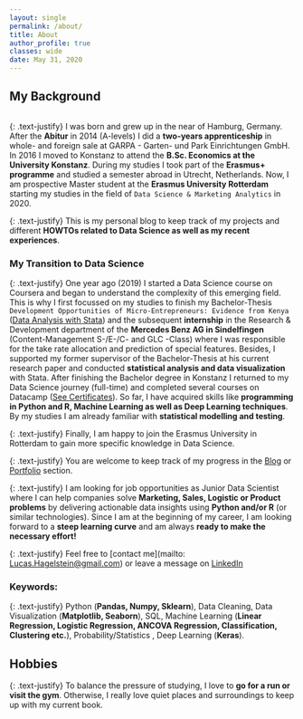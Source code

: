 ```yaml
---
layout: single
permalink: /about/
title: About
author_profile: true
classes: wide
date: May 31, 2020
---
```


## My Background
<figure style="width: 40%" class="align-right">
  <img src="{{ site.url }}{{ site.baseurl }}/assets/images/about_1.png" alt="">
</figure>

{: .text-justify}
I was born and grew up in the near of Hamburg, Germany. After the **Abitur** in 2014 (A-levels) I did a **two-years apprenticeship** in whole- and foreign sale at GARPA - Garten- und Park Einrichtungen GmbH. In 2016 I moved to Konstanz to attend the **B.Sc. Economics at the University Konstanz**. During my studies I took part of the **Erasmus+ programme** and studied a semester abroad in Utrecht, Netherlands. Now, I am prospective Master student at the **Erasmus University Rotterdam** starting my studies in the field of `Data Science & Marketing Analytics` in 2020.  

{: .text-justify}
This is my personal blog to keep track of my projects and different **HOWTOs related to Data Science as well as my recent experiences**.

### My Transition to Data Science
{: .text-justify}
One year ago (2019) I started a Data Science course on Coursera and began to understand the complexity of this emerging field. This is why I first focussed on my studies to finish my Bachelor-Thesis `Development Opportunities of Micro-Entrepreneurs: Evidence from Kenya` ([Data Analysis with Stata](/portfolio/)) and the subsequent **internship** in the Research & Development department of the **Mercedes Benz AG in Sindelfingen** (Content-Management S-/E-/C- and GLC -Class) where I was responsible for the take rate allocation and prediction of special features. Besides, I supported my former supervisor of the Bachelor-Thesis at his current research paper and conducted **statistical analysis and data visualization** with Stata. After finishing the Bachelor degree in Konstanz I returned to my Data Science journey (full-time) and completed several courses on Datacamp ([See Certificates](/certificates/)). So far, I have acquired skills like **programming in Python and R, Machine Learning as well as Deep Learning techniques**. By my studies I am already familiar with **statistical modelling and testing**.

{: .text-justify}
Finally, I am happy to join the Erasmus University in Rotterdam to gain more specific knowledge in Data Science.

{: .text-justify}
You are welcome to keep track of my progress in the [Blog](/year-archive/) or [Portfolio](/portfolio/) section.

{: .text-justify}
I am looking for job opportunities as Junior Data Scientist where I can help companies solve **Marketing, Sales, Logistic or Product problems** by delivering actionable data insights using **Python and/or R** (or similar technologies). Since I am at the beginning of my career, I am looking forward to a **steep learning curve** and am always **ready to make the necessary effort!**

{: .text-justify}
Feel free to [contact me](mailto: Lucas.Hagelstein@gmail.com) or leave a message on [LinkedIn](https://www.linkedin.com/in/lucas-hagelstein-832375182/)

### Keywords:

{: .text-justify}
Python (**Pandas, Numpy, Sklearn**),  Data Cleaning, Data Visualization (**Matplotlib, Seaborn**), SQL, Machine Learning (**Linear Regression, Logistic Regression, ANCOVA Regression, Classification, Clustering etc.**), Probability/Statistics , Deep Learning (**Keras**).

## Hobbies
{: .text-justify}
To balance the pressure of studying, I love to **go for a run or visit the gym**. Otherwise, I really love quiet places and surroundings to keep up with my current book.
